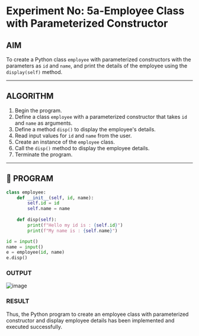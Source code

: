 # Experiment No: 5a-Employee Class with Parameterized Constructor

## AIM  
To create a Python class `employee` with parameterized constructors with the parameters as `id` and `name`, and print the details of the employee using the `display(self)` method.

---

## ALGORITHM  
1. Begin the program.  
2. Define a class `employee` with a parameterized constructor that takes `id` and `name` as arguments.
3. Define a method `disp()` to display the employee's details.
4. Read input values for `id` and `name` from the user.
5. Create an instance of the `employee` class.
6. Call the `disp()` method to display the employee details.
7. Terminate the program.

---

## 🧾 PROGRAM

```python
class employee:
    def __init__(self, id, name):
        self.id = id
        self.name = name
    
    def disp(self):
        print(f"Hello my id is : {self.id}")
        print(f"My name is : {self.name}")

id = input()
name = input()
e = employee(id, name)
e.disp()

```

### OUTPUT
![image](https://github.com/user-attachments/assets/8240db55-9930-4f09-85cc-ad108de592f9)

### RESULT
Thus, the Python program to create an employee class with parameterized constructor and display employee details has been implemented and executed successfully.
